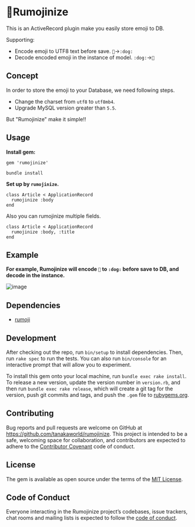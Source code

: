 # 🐶Rumojinize

This is an ActiveRecord plugin make you easily store emoji to DB.

Supporting:

- Encode emoji to UTF8 text before save. `🐶`->`:dog:`
- Decode encoded emoji in the instance of model. `:dog:`->`🐶`

## Concept

In order to store the emoji to your Database, we need following steps.
 
- Change the charset from `utf8` to `utf8mb4`.
- Upgrade MySQL version greater than `5.5`.

But "Rumojinize" make it simple!!

## Usage

**Install gem:**

```
gem 'rumojinize'
```

```
bundle install
```

**Set up by `rumojinize`.**

```
class Article < ApplicationRecord
  rumojinize :body
end
```

Also you can rumojinize multiple fields.

```
class Article < ApplicationRecord
  rumojinize :body, :title
end
```

## Example

**For example, Rumojinize will encode `🐶` to `:dog:` before save to DB, and decode in the instance.**

![image](https://user-images.githubusercontent.com/3489430/41193342-a5b264de-6c45-11e8-96b4-d1818ca2779e.png)

## Dependencies

- [rumoji](https://github.com/mwunsch/rumoji)

## Development

After checking out the repo, run `bin/setup` to install dependencies. Then, run `rake spec` to run the tests. You can also run `bin/console` for an interactive prompt that will allow you to experiment.

To install this gem onto your local machine, run `bundle exec rake install`. To release a new version, update the version number in `version.rb`, and then run `bundle exec rake release`, which will create a git tag for the version, push git commits and tags, and push the `.gem` file to [rubygems.org](https://rubygems.org).

## Contributing

Bug reports and pull requests are welcome on GitHub at https://github.com/tanakaworld/rumojinize. This project is intended to be a safe, welcoming space for collaboration, and contributors are expected to adhere to the [Contributor Covenant](http://contributor-covenant.org) code of conduct.

## License

The gem is available as open source under the terms of the [MIT License](http://opensource.org/licenses/MIT).

## Code of Conduct

Everyone interacting in the Rumojinize project’s codebases, issue trackers, chat rooms and mailing lists is expected to follow the [code of conduct](https://github.com/tanakaworld/rumojinize/blob/master/CODE_OF_CONDUCT.md).
